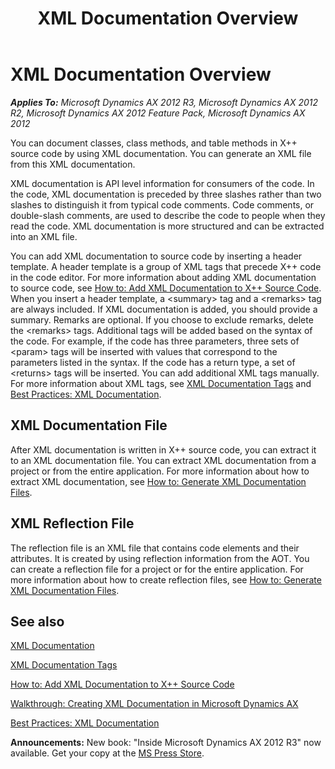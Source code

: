 ﻿---
title: XML Documentation Overview
TOCTitle: XML Documentation Overview
ms:assetid: abea2ddc-55d9-41bd-ac91-ae4b906c9e5d
ms:mtpsurl: https://msdn.microsoft.com/en-us/library/Cc572956(v=AX.60)
ms:contentKeyID: 35249685
ms.date: 05/18/2015
mtps_version: v=AX.60
---

# XML Documentation Overview 


_**Applies To:** Microsoft Dynamics AX 2012 R3, Microsoft Dynamics AX 2012 R2, Microsoft Dynamics AX 2012 Feature Pack, Microsoft Dynamics AX 2012_

You can document classes, class methods, and table methods in X++ source code by using XML documentation. You can generate an XML file from this XML documentation.

XML documentation is API level information for consumers of the code. In the code, XML documentation is preceded by three slashes rather than two slashes to distinguish it from typical code comments. Code comments, or double-slash comments, are used to describe the code to people when they read the code. XML documentation is more structured and can be extracted into an XML file.

You can add XML documentation to source code by inserting a header template. A header template is a group of XML tags that precede X++ code in the code editor. For more information about adding XML documentation to source code, see [How to: Add XML Documentation to X++ Source Code](how-to-add-xml-documentation-to-x-source-code.md). When you insert a header template, a \<summary\> tag and a \<remarks\> tag are always included. If XML documentation is added, you should provide a summary. Remarks are optional. If you choose to exclude remarks, delete the \<remarks\> tags. Additional tags will be added based on the syntax of the code. For example, if the code has three parameters, three sets of \<param\> tags will be inserted with values that correspond to the parameters listed in the syntax. If the code has a return type, a set of \<returns\> tags will be inserted. You can add additional XML tags manually. For more information about XML tags, see [XML Documentation Tags](xml-documentation-tags.md) and [Best Practices: XML Documentation](best-practices-xml-documentation.md).

## XML Documentation File

After XML documentation is written in X++ source code, you can extract it to an XML documentation file. You can extract XML documentation from a project or from the entire application. For more information about how to extract XML documentation, see [How to: Generate XML Documentation Files](how-to-generate-xml-documentation-files.md).

## XML Reflection File

The reflection file is an XML file that contains code elements and their attributes. It is created by using reflection information from the AOT. You can create a reflection file for a project or for the entire application. For more information about how to create reflection files, see [How to: Generate XML Documentation Files](how-to-generate-xml-documentation-files.md).

## See also

[XML Documentation](xml-documentation.md)

[XML Documentation Tags](xml-documentation-tags.md)

[How to: Add XML Documentation to X++ Source Code](how-to-add-xml-documentation-to-x-source-code.md)

[Walkthrough: Creating XML Documentation in Microsoft Dynamics AX](walkthrough-creating-xml-documentation-in-microsoft-dynamics-ax.md)

[Best Practices: XML Documentation](best-practices-xml-documentation.md)

  
**Announcements:** New book: "Inside Microsoft Dynamics AX 2012 R3" now available. Get your copy at the [MS Press Store](https://www.microsoftpressstore.com/store/inside-microsoft-dynamics-ax-2012-r3-9780735685109).

